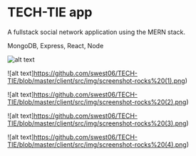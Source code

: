 # TECH-TIE app
A fullstack social network application using the MERN stack.

MongoDB,
Express,
React,
Node

![alt text](https://github.com/swest06/TECH-TIE/blob/master/client/src/img/screenshot-rocks.png "sign up page")

![alt text]https://github.com/swest06/TECH-TIE/blob/master/client/src/img/screenshot-rocks%20(1).png)

![alt text]https://github.com/swest06/TECH-TIE/blob/master/client/src/img/screenshot-rocks%20(2).png)

![alt text]https://github.com/swest06/TECH-TIE/blob/master/client/src/img/screenshot-rocks%20(3).png)

![alt text]https://github.com/swest06/TECH-TIE/blob/master/client/src/img/screenshot-rocks%20(4).png)
